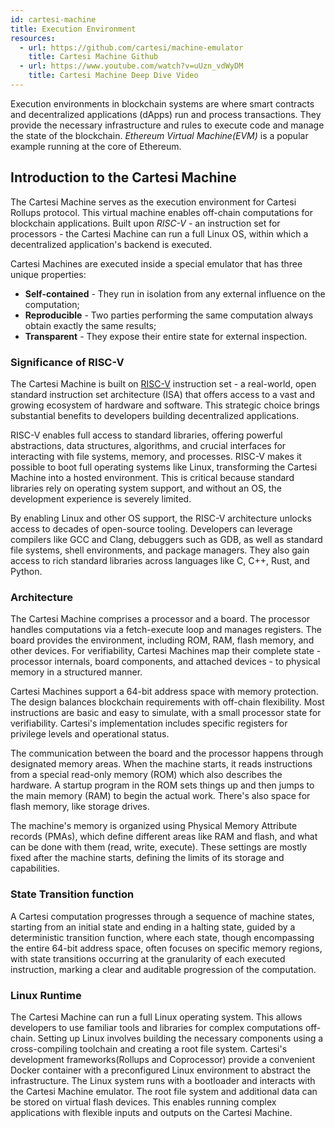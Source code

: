 ```yaml
---
id: cartesi-machine
title: Execution Environment
resources:
  - url: https://github.com/cartesi/machine-emulator
    title: Cartesi Machine Github
  - url: https://www.youtube.com/watch?v=uUzn_vdWyDM
    title: Cartesi Machine Deep Dive Video
---
```


Execution environments in blockchain systems are where smart contracts and decentralized applications (dApps) run and process transactions. They provide the necessary infrastructure and rules to execute code and manage the state of the blockchain. *Ethereum Virtual Machine(EVM)* is a popular example running at the core of Ethereum.

## Introduction to the Cartesi Machine
The Cartesi Machine serves as the execution environment for Cartesi Rollups protocol. This virtual machine enables off-chain computations for blockchain applications. Built upon *RISC-V* - an instruction set for processors - the Cartesi Machine can run a full Linux OS, within which a decentralized application's backend is executed.

Cartesi Machines are executed inside a special emulator that has three unique properties:
- **Self-contained** - They run in isolation from any external influence on the computation;
- **Reproducible** - Two parties performing the same computation always obtain exactly the same results;
- **Transparent** - They expose their entire state for external inspection.

### Significance of RISC-V
The Cartesi Machine is built on [RISC-V](https://riscv.org/) instruction set - a real-world, open standard instruction set architecture (ISA) that offers access to a vast and growing ecosystem of hardware and software. This strategic choice brings substantial benefits to developers building decentralized applications.

RISC-V enables full access to standard libraries, offering powerful abstractions, data structures, algorithms, and crucial interfaces for interacting with file systems, memory, and processes. RISC-V makes it possible to boot full operating systems like Linux, transforming the Cartesi Machine into a hosted environment. This is critical because standard libraries rely on operating system support, and without an OS, the development experience is severely limited.

By enabling Linux and other OS support, the RISC-V architecture unlocks access to decades of open-source tooling. Developers can leverage compilers like GCC and Clang, debuggers such as GDB, as well as standard file systems, shell environments, and package managers. They also gain access to rich standard libraries across languages like C, C++, Rust, and Python.


### Architecture
The Cartesi Machine comprises a processor and a board. The processor handles computations via a fetch-execute loop and manages registers. The board provides the environment, including ROM, RAM, flash memory, and other devices. For verifiability, Cartesi Machines map their complete state - processor internals, board components, and attached devices - to physical memory in a structured manner.

Cartesi Machines support a 64-bit address space with memory protection. The design balances blockchain requirements with off-chain flexibility. Most instructions are basic and easy to simulate, with a small processor state for verifiability. Cartesi's implementation includes specific registers for privilege levels and operational status.

The communication between the board and the processor happens through designated memory areas. When the machine starts, it reads instructions from a special read-only memory (ROM) which also describes the hardware. A startup program in the ROM sets things up and then jumps to the main memory (RAM) to begin the actual work. There's also space for flash memory, like storage drives.

The machine's memory is organized using Physical Memory Attribute records (PMAs), which define different areas like RAM and flash, and what can be done with them (read, write, execute). These settings are mostly fixed after the machine starts, defining the limits of its storage and capabilities.

### State Transition function
A Cartesi computation progresses through a sequence of machine states, starting from an initial state and ending in a halting state, guided by a deterministic transition function, where each state, though encompassing the entire 64-bit address space, often focuses on specific memory regions, with state transitions occurring at the granularity of each executed instruction, marking a clear and auditable progression of the computation.

### Linux Runtime
The Cartesi Machine can run a full Linux operating system. This allows developers to use familiar tools and libraries for complex computations off-chain. Setting up Linux involves building the necessary components using a cross-compiling toolchain and creating a root file system. Cartesi's development frameworks(Rollups and Coprocessor) provide a convenient Docker container with a preconfigured Linux environment to abstract the infrastructure. The Linux system runs with a bootloader and interacts with the Cartesi Machine emulator. The root file system and additional data can be stored on virtual flash devices. This enables running complex applications with flexible inputs and outputs on the Cartesi Machine.
